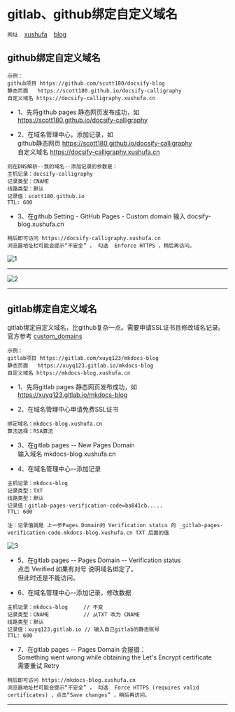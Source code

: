 
# gitlab、github绑定自定义域名 

`网址` &ensp; [xushufa]( https://xushufa.cn ) &ensp; [blog]( https://vuepress-blog.xushufa.cn )

## github绑定自定义域名 

```
示例：
github项目 https://github.com/scott180/docsify-blog
静态页面   https://scott180.github.io/docsify-calligraphy
自定义域名 https://docsify-calligraphy.xushufa.cn
```


- 1、先将github pages 静态网页发布成功，如  https://scott180.github.io/docsify-calligraphy

- 2、在域名管理中心，添加记录，如 <br/>
github静态网页 https://scott180.github.io/docsify-calligraphy <br/>
自定义域名     https://docsify-calligraphy.xushufa.cn <br/>

```
则在DNS解析--我的域名--添加记录的参数是：
主机记录：docsify-calligraphy
记录类型：CNAME
线路类型：默认
记录值：scott180.github.io
TTL: 600
```

- 3、在github Setting - GitHub Pages - Custom domain 输入 docsify-blog.xushufa.cn

```
稍后即可访问 https://docsify-calligraphy.xushufa.cn 
浏览器地址栏可能会提示“不安全” ， 勾选  Enforce HTTPS ，稍后再访问。
```

![1]( https://xyqin.coding.net/p/my/d/document/git/raw/master/imgs/other/custom_domain1.png )

---

![2]( https://xyqin.coding.net/p/my/d/document/git/raw/master/imgs/other/custom_domain2.png )

---



## gitlab绑定自定义域名 

gitlab绑定自定义域名，比github复杂一点。需要申请SSL证书且修改域名记录。
官方参考 [custom_domains]( https://docs.gitlab.com/ee/user/project/pages/custom_domains_ssl_tls_certification/index.html#4-verify-the-domains-ownership )

```
示例：
gitlab项目 https://gitlab.com/xuyq123/mkdocs-blog
静态页面   https://xuyq123.gitlab.io/mkdocs-blog
自定义域名 https://mkdocs-blog.xushufa.cn
```


- 1、先将gitlab pages 静态网页发布成功，如  https://xuyq123.gitlab.io/mkdocs-blog

- 2、在域名管理中心申请免费SSL证书 

```	
绑定域名：mkdocs-blog.xushufa.cn
算法选择：RSA算法
```

- 3、在gitlab pages  -- New Pages Domain  <br/>
输入域名 mkdocs-blog.xushufa.cn <br/>

- 4、在域名管理中心--添加记录

```
主机记录：mkdocs-blog
记录类型：TXT
线路类型：默认
记录值：gitlab-pages-verification-code=ba841cb.....
TTL: 600

注：记录值就是 上一步Pages Domain的 Verification status 的 _gitlab-pages-verification-code.mkdocs-blog.xushufa.cn TXT 后面的值
```

![3]( https://xyqin.coding.net/p/my/d/document/git/raw/master/imgs/other/custom_domain3.png )

- 5、在gitlab pages  -- Pages Domain -- Verification status  <br/>
点击 Verified 如果有对号 说明域名绑定了。 <br/>
但此时还是不能访问。 <br/>


- 6、在域名管理中心--添加记录，修改数据

```
主机记录：mkdocs-blog     // 不变
记录类型：CNAME           // 从TXT 改为 CNAME
线路类型：默认
记录值：xuyq123.gitlab.io // 输入自己gitlab的静态账号   
TTL: 600
```

- 7、在gitlab pages  -- Pages Domain 会报错： <br/>
Something went wrong while obtaining the Let's Encrypt certificate <br/>
需要重试  Retry

```
稍后即可访问 https://mkdocs-blog.xushufa.cn
浏览器地址栏可能会提示“不安全” ， 勾选  Force HTTPS (requires valid certificates) ，点击“Save changes” ，稍后再访问。
```



---

